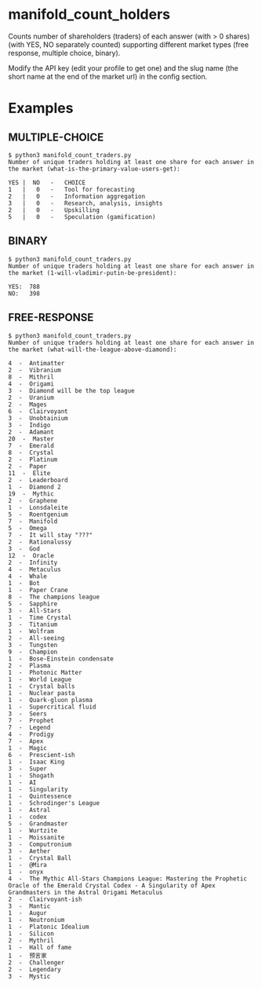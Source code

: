 # manifold_count_holders
 Counts number of shareholders (traders) of each answer (with > 0 shares) (with YES, NO separately counted) supporting different market types (free response, multiple choice, binary).
 
 Modify the API key (edit your profile to get one) and the slug name (the short name at the end of the market url) in the config section.

# Examples

## MULTIPLE-CHOICE
```
$ python3 manifold_count_traders.py 
Number of unique traders holding at least one share for each answer in the market (what-is-the-primary-value-users-get):

YES |  NO   -   CHOICE
1   |   0   -   Tool for forecasting
2   |   0   -   Information aggregation
3   |   0   -   Research, analysis, insights
2   |   0   -   Upskilling
5   |   0   -   Speculation (gamification)
```

## BINARY
```
$ python3 manifold_count_traders.py 
Number of unique traders holding at least one share for each answer in the market (1-will-vladimir-putin-be-president):

YES:  788
NO:   398
```

## FREE-RESPONSE
```
$ python3 manifold_count_traders.py 
Number of unique traders holding at least one share for each answer in the market (what-will-the-league-above-diamond):

4  -  Antimatter
2  -  Vibranium
8  -  Mithril
4  -  Origami
3  -  Diamond will be the top league
2  -  Uranium
2  -  Mages
6  -  Clairvoyant
3  -  Unobtainium
3  -  Indigo
2  -  Adamant
20  -  Master
7  -  Emerald
8  -  Crystal
2  -  Platinum
2  -  Paper
11  -  Elite
2  -  Leaderboard
1  -  Diamond 2
19  -  Mythic
2  -  Graphene
1  -  Lonsdaleite
5  -  Roentgenium
7  -  Manifold
5  -  Omega
7  -  It will stay "???"
2  -  Rationalussy
3  -  God
12  -  Oracle
2  -  Infinity
4  -  Metaculus
4  -  Whale
1  -  Bot
1  -  Paper Crane
8  -  The champions league
5  -  Sapphire
3  -  All-Stars
1  -  Time Crystal
3  -  Titanium
1  -  Wolfram
2  -  All-seeing 
3  -  Tungsten
9  -  Champion
1  -  Bose-Einstein condensate
2  -  Plasma
1  -  Photonic Matter
1  -  World League
1  -  Crystal balls
1  -  Nuclear pasta
1  -  Quark-gluon plasma
1  -  Supercritical fluid
3  -  Seers
7  -  Prophet
7  -  Legend
4  -  Prodigy
7  -  Apex
1  -  Magic
6  -  Prescient-ish
1  -  Isaac King
3  -  Super
1  -  Shogath
1  -  AI
1  -  Singularity
1  -  Quintessence
1  -  Schrodinger's League
1  -  Astral
1  -  codex
5  -  Grandmaster
1  -  Wurtzite
1  -  Moissanite
3  -  Computronium
3  -  Aether
1  -  Crystal Ball
1  -  @Mira
1  -  onyx
4  -  The Mythic All-Stars Champions League: Mastering the Prophetic Oracle of the Emerald Crystal Codex - A Singularity of Apex Grandmasters in the Astral Origami Metaculus
2  -  Clairvoyant-ish
3  -  Mantic
1  -  Augur
1  -  Neutronium
1  -  Platonic Idealium
1  -  Silicon
2  -  Mythril
1  -  Hall of fame
1  -  预言家
2  -  Challenger
2  -  Legendary
3  -  Mystic
```
